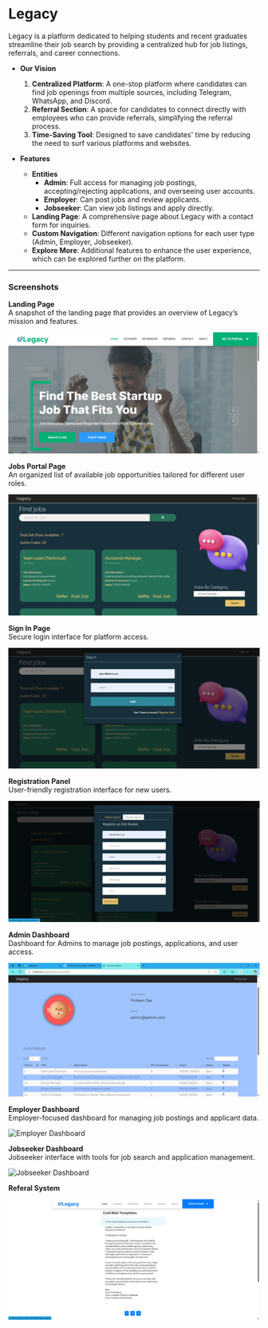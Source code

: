 # Legacy

Legacy is a platform dedicated to helping students and recent graduates streamline their job search by providing a centralized hub for job listings, referrals, and career connections.

- **Our Vision**
  1. **Centralized Platform**: A one-stop platform where candidates can find job openings from multiple sources, including Telegram, WhatsApp, and Discord.
  2. **Referral Section**: A space for candidates to connect directly with employees who can provide referrals, simplifying the referral process.
  3. **Time-Saving Tool**: Designed to save candidates' time by reducing the need to surf various platforms and websites.

- **Features**
  - **Entities**
    - **Admin**: Full access for managing job postings, accepting/rejecting applications, and overseeing user accounts.
    - **Employer**: Can post jobs and review applicants.
    - **Jobseeker**: Can view job listings and apply directly.
  - **Landing Page**: A comprehensive page about Legacy with a contact form for inquiries.
  - **Custom Navigation**: Different navigation options for each user type (Admin, Employer, Jobseeker).
  - **Explore More**: Additional features to enhance the user experience, which can be explored further on the platform.

---

### Screenshots

**Landing Page**  
A snapshot of the landing page that provides an overview of Legacy’s mission and features.

![Landing Page](1.png)

**Jobs Portal Page**  
An organized list of available job opportunities tailored for different user roles.

![Jobs Portal Page](2.png)

**Sign In Page**  
Secure login interface for platform access.

![Sign In Page](3.png)

**Registration Panel**  
User-friendly registration interface for new users.

![Registration Panel](4.png)

**Admin Dashboard**  
Dashboard for Admins to manage job postings, applications, and user access.

![Admin Dashboard](5.png)

**Employer Dashboard**  
Employer-focused dashboard for managing job postings and applicant data.

![Employer Dashboard](https://user-images.githubusercontent.com/83655913/233123671-769dda2a-27b1-4fc0-a33e-a7c4da309773.png)

**Jobseeker Dashboard**  
Jobseeker interface with tools for job search and application management.

![Jobseeker Dashboard](https://user-images.githubusercontent.com/83655913/233124233-1497c8b8-16b8-4d0f-9bf4-8e9d330ef958.png)

**Referal System**

![Referal System](10.png)
